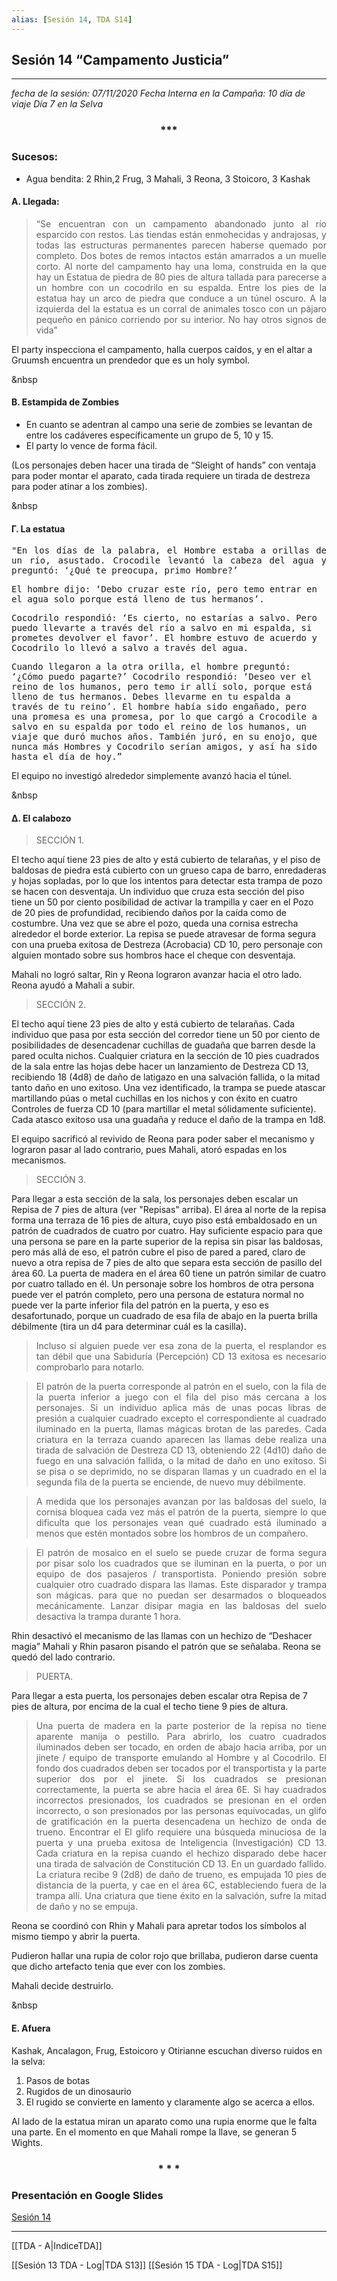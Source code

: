 ```yaml
---
alias: [Sesión 14, TDA S14]
---
```


## Sesión 14 “Campamento Justicia” 

---

*fecha de la sesión: 07/11/2020*
*Fecha Interna en la Campaña: 10 día de viaje Día 7 en la Selva*

<div align='center'>
<h3> *** </h3>
</div>

### Sucesos:
+ Agua bendita: 2 Rhin,2 Frug, 3 Mahali, 3 Reona, 3 Stoicoro, 3 Kashak

#### &Alpha;. Llegada:
	
><p align='justify'>“Se encuentran con un campamento abandonado junto al río esparcido con restos. Las tiendas están enmohecidas y andrajosas, y todas las estructuras permanentes parecen haberse quemado por completo. Dos botes de remos intactos están amarrados a un muelle corto.
>Al norte del campamento hay una loma, construida en la que hay un Estatua de piedra de 80 pies de altura tallada para parecerse a un hombre con	un cocodrilo en su espalda. Entre los pies de la estatua hay un arco de piedra que conduce a un túnel oscuro. A la izquierda del la estatua es un corral de animales tosco con un pájaro pequeño en pánico corriendo por su interior. No hay otros signos de vida”</p>

El party inspecciona el campamento, halla cuerpos caídos, y en el altar a Gruumsh encuentra un prendedor que es un holy symbol. 

&nbsp

#### &Beta;. Estampida de Zombies
+ En cuanto se adentran al campo una serie de zombies se levantan de entre los cadáveres específicamente un grupo de 5, 10 y 15.
+ El party lo vence de forma fácil.

(Los personajes deben hacer una tirada de “Sleight of hands” con ventaja para poder montar el aparato, cada tirada requiere un tirada de destreza para poder atinar a los zombies).

&nbsp

#### &Gamma;. La estatua

<tt><p align='justify'>"En los días de la palabra, el Hombre estaba a orillas de un río, asustado. Crocodile levantó la cabeza del agua y preguntó: ‘¿Qué te preocupa, primo Hombre?’
	
El hombre dijo: ‘Debo cruzar este río, pero temo entrar en el agua solo porque está lleno de tus hermanos’.
	
Cocodrilo respondió: ‘Es cierto, no estarías a salvo. Pero puedo llevarte a través del río a salvo en mi espalda, si prometes devolver el favor’. El hombre estuvo de acuerdo y Cocodrilo lo llevó a salvo a través del agua.
	
Cuando llegaron a la otra orilla, el hombre preguntó: ‘¿Cómo puedo pagarte?’ Cocodrilo respondió: ‘Deseo ver el reino de los humanos, pero temo ir allí solo, porque está lleno de tus hermanos. Debes llevarme en tu espalda a través de tu reino’. El hombre había sido engañado, pero una promesa es una promesa, por lo que cargó a Crocodile a salvo en su espalda por todo el reino de los humanos, un viaje que duró muchos años. También juró, en su enojo, que nunca más Hombres y Cocodrilo serían amigos, y así ha sido hasta el día de hoy.” </p></tt>


El equipo no investigó alrededor simplemente avanzó hacia el túnel.

&nbsp

#### &Delta;. El calabozo

><p align='justify'>SECCIÓN 1.
El techo aquí tiene 23 pies de alto y está cubierto de telarañas, y el piso de baldosas de piedra está cubierto con un grueso capa de barro, enredaderas y hojas sopladas, por lo que los intentos para detectar esta trampa de pozo se hacen con desventaja. Un individuo que cruza esta sección del piso tiene un 50 por ciento posibilidad de activar la trampilla y caer en el Pozo de 20 pies de profundidad, recibiendo daños por la caída como de costumbre.
Una vez que se abre el pozo, queda una cornisa estrecha alrededor el borde exterior. La repisa se puede atravesar de forma segura con una prueba exitosa de Destreza (Acrobacia) CD 10, pero personaje con alguien montado sobre sus hombros hace el cheque con desventaja.</p>

Mahali no logró saltar, Rin y Reona lograron avanzar hacia el otro lado. Reona ayudó a Mahali a subir.

><p align='justify'>SECCIÓN 2.
El techo aquí tiene 23 pies de alto y está cubierto de telarañas. Cada individuo que pasa por esta sección del corredor tiene un 50 por ciento de posibilidades de desencadenar cuchillas de guadaña que barren desde la pared oculta nichos. Cualquier criatura en la sección de 10 pies cuadrados de la sala entre las hojas debe hacer un lanzamiento de Destreza CD 13, recibiendo 18 (4d8) de daño de latigazo en una salvación fallida, o la mitad tanto daño en uno exitoso. Una vez identificado, la trampa se puede atascar martillando púas o metal cuchillas en los nichos y con éxito en cuatro Controles de fuerza CD 10 (para martillar el metal sólidamente suficiente). Cada atasco exitoso usa una guadaña y reduce el daño de la trampa en 1d8.</p>

El equipo sacrificó al revivido de Reona para poder saber el mecanismo y lograron pasar al lado contrario, pues Mahali, atoró espadas en los mecanismos.

><p align='justify'>SECCIÓN 3.
Para llegar a esta sección de la sala, los personajes deben escalar un Repisa de 7 pies de altura (ver "Repisas" arriba). El área al norte de la repisa forma una terraza de 16 pies de altura, cuyo piso está embaldosado en un patrón de cuadrados de cuatro por cuatro. Hay suficiente espacio para que una persona se pare en la parte superior de la repisa sin pisar las baldosas, pero más allá de eso, el patrón cubre el piso de pared a pared, claro de nuevo a otra repisa de 7 pies de alto que separa esta sección de pasillo del área 60. La puerta de madera en el área 60 tiene un patrón similar de cuatro por cuatro tallado en él. Un personaje sobre los hombros de otra persona puede ver el patrón completo, pero una persona de estatura normal no puede ver la parte inferior fila del patrón en la puerta, y eso es desafortunado, porque un cuadrado de esa fila de abajo en la puerta brilla débilmente (tira un d4 para determinar cuál es la casilla).</p>

><p align='justify'>Incluso si alguien puede ver esa zona de la puerta, el resplandor es tan débil que una Sabiduría (Percepción) CD 13 exitosa es necesario comprobarlo para notarlo.

><p align='justify'>El patrón de la puerta corresponde al patrón en el suelo, con la fila de la puerta inferior a juego con el fila del piso más cercana a los personajes. Si un individuo aplica más de unas pocas libras de presión a cualquier cuadrado excepto el correspondiente al cuadrado iluminado en la puerta, llamas mágicas brotan de las paredes. Cada criatura en la terraza cuando aparecen las llamas debe realiza una tirada de salvación de Destreza CD 13, obteniendo 22 (4d10) daño de fuego en una salvación fallida, o la mitad de daño en uno exitoso. Si se pisa o se deprimido, no se disparan llamas y un cuadrado en el la segunda fila de la puerta se enciende, de nuevo muy débilmente.

><p align='justify'>A medida que los personajes avanzan por las baldosas del suelo, la cornisa bloquea cada vez más el patrón de la puerta, siempre lo que dificulta que los personajes vean qué cuadrado está iluminado a menos que estén montados sobre los hombros de un compañero.

><p align='justify'>El patrón de mosaico en el suelo se puede cruzar de forma segura por pisar solo los cuadrados que se iluminan en la puerta, o por un equipo de dos pasajeros / transportista. Poniendo presión sobre cualquier otro cuadrado dispara las llamas. Este disparador y trampa son mágicas. para que no puedan ser desarmados o bloqueados mecánicamente. Lanzar disipar magia en las baldosas del suelo desactiva la trampa durante 1 hora.

Rhin desactivó el mecanismo de las llamas con un hechizo de “Deshacer magia” Mahali y Rhin pasaron pisando el patrón que se señalaba. Reona se quedó del lado contrario.

><p align='justify'>PUERTA.
Para llegar a esta puerta, los personajes deben escalar otra Repisa de 7 pies de altura, por encima de la cual el techo tiene 9 pies de altura.

><p align='justify'> Una puerta de madera en la parte posterior de la repisa no tiene aparente manija o pestillo. Para abrirlo, los cuatro cuadrados iluminados deben ser tocado, en orden de abajo hacia arriba, por un jinete / equipo de transporte emulando al Hombre y al Cocodrilo. El fondo dos cuadrados deben ser tocados por el transportista y la parte superior dos por el jinete. Si los cuadrados se presionan correctamente, la puerta se abre hacia el área 6E. Si hay cuadrados incorrectos presionados, los cuadrados se presionan en el orden incorrecto, o son presionados por las personas equivocadas, un glifo de gratificación en la puerta desencadena un hechizo de onda de trueno. Encontrar el El glifo requiere una búsqueda minuciosa de la puerta y una prueba exitosa de Inteligencia (Investigación) CD 13. Cada criatura en la repisa cuando el hechizo disparado debe hacer una tirada de salvación de Constitución CD 13. En un guardado fallido. 
>La criatura recibe 9 (2d8) de daño de trueno, es empujada 10 pies de distancia de la puerta, y cae en el área 6C, estableciendo fuera de la trampa allí. Una criatura que tiene éxito en la salvación, sufre la mitad de daño y no se empuja.</p>

Reona se coordinó con Rhin y Mahali para apretar todos los símbolos al mismo tiempo y abrir la puerta.

Pudieron hallar una rupia de color rojo que brillaba, pudieron darse cuenta que dicho artefacto tenia que ever con los zombies.

Mahali decide destruirlo.

&nbsp

#### &Epsilon;. Afuera   
Kashak, Ancalagon, Frug, Estoicoro y Otirianne escuchan diverso ruidos en la selva:
1.  Pasos de botas
2.  Rugidos de un dinosaurio
3.  El rugido se convierte en lamento y claramente algo se acerca a ellos.  
  
Al lado de la estatua miran un aparato como una rupia enorme que le falta una parte. En el momento en que Mahali rompe la llave, se generan 5 Wights.

<div align='center'>
<h3> * * * </h3>
</div>

### Presentación en Google Slides

[Sesión 14](https://docs.google.com/presentation/d/1JIrJatC_aUL6L6Zk06TaYHhD2CHIZ4N7B4eDButUl_c/edit?usp=sharing)

---

[[TDA - A|IndiceTDA]]

[[Sesión 13 TDA - Log|TDA S13]]
[[Sesión 15 TDA - Log|TDA S15]]